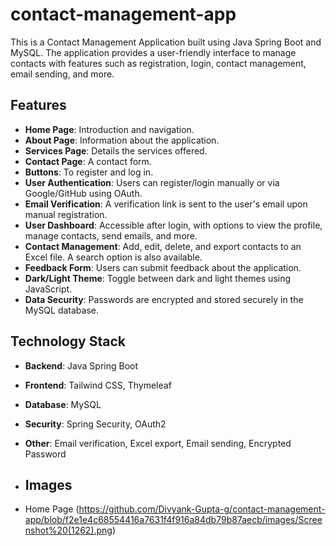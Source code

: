 # contact-management-app
This is a Contact Management Application built using Java Spring Boot and MySQL. The application provides a user-friendly interface to manage contacts with features such as registration, login, contact management, email sending, and more.

## Features
- **Home Page**: Introduction and navigation.
- **About Page**: Information about the application.
- **Services Page**: Details the services offered.
- **Contact Page**: A contact form.
- **Buttons**:  To register and log in.
- **User Authentication**: Users can register/login manually or via Google/GitHub using OAuth.
- **Email Verification**: A verification link is sent to the user's email upon manual registration.
- **User Dashboard**: Accessible after login, with options to view the profile, manage contacts, send emails, and more.
- **Contact Management**: Add, edit, delete, and export contacts to an Excel file. A search option is also available.
- **Feedback Form**: Users can submit feedback about the application.
- **Dark/Light Theme**: Toggle between dark and light themes using JavaScript.
- **Data Security**: Passwords are encrypted and stored securely in the MySQL database.

## Technology Stack
- **Backend**: Java Spring Boot
- **Frontend**: Tailwind CSS, Thymeleaf
- **Database**: MySQL
- **Security**: Spring Security, OAuth2
- **Other**: Email verification, Excel export, Email sending, Encrypted Password

- ## Images
- Home Page (https://github.com/Divyank-Gupta-g/contact-management-app/blob/f2e1e4c68554416a7631f4f916a84db79b87aecb/images/Screenshot%20(1262).png)

